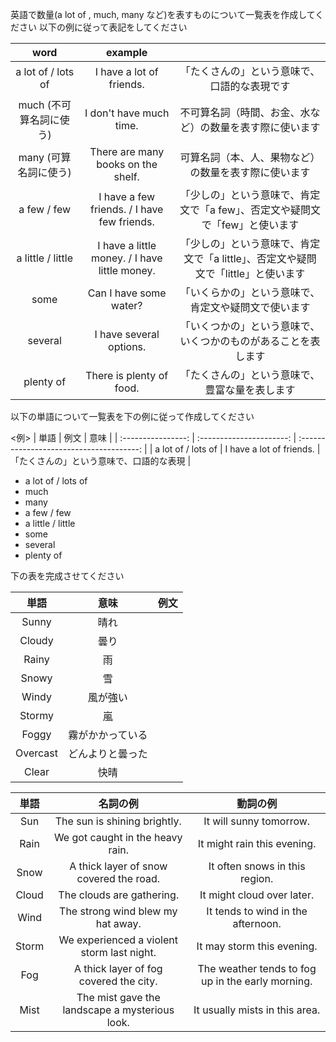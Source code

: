 英語で数量(a lot of , much, many など)を表すものについて一覧表を作成してください
以下の例に従って表記をしてください

|          word           |                    example                    |                                                                                    |
| :---------------------: | :-------------------------------------------: | :--------------------------------------------------------------------------------: |
|   a lot of / lots of    |           I have a lot of friends.            |                    「たくさんの」という意味で、口語的な表現です                    |
| much (不可算名詞に使う) |            I don't have much time.            |              不可算名詞（時間、お金、水など）の数量を表す際に使います              |
|  many (可算名詞に使う)  |      There are many books on the shelf.       |                可算名詞（本、人、果物など）の数量を表す際に使います                |
|       a few / few       |  I have a few friends. / I have few friends.  |    「少しの」という意味で、肯定文で「a few」、否定文や疑問文で「few」と使います    |
|    a little / little    | I have a little money. / I have little money. | 「少しの」という意味で、肯定文で「a little」、否定文や疑問文で「little」と使います |
|          some           |            Can I have some water?             |                「いくらかの」という意味で、肯定文や疑問文で使います                |
|         several         |            I have several options.            |           「いくつかの」という意味で、いくつかのものがあることを表します           |
|        plenty of        |           There is plenty of food.            |                   「たくさんの」という意味で、豊富な量を表します                   |



以下の単語について一覧表を下の例に従って作成してください

<例>
|        単語        |           例文           |                   意味                   |
| :----------------: | :----------------------: | :--------------------------------------: |
| a lot of / lots of | I have a lot of friends. | 「たくさんの」という意味で、口語的な表現 |

- a lot of / lots of
- much
- many
- a few / few
- a little / little
- some
- several
- plenty of 

下の表を完成させてください

|   単語   |       意味       | 例文  |
| :------: | :--------------: | :---: |
|  Sunny   |       晴れ       |
|  Cloudy  |       曇り       |
|  Rainy   |        雨        |
|  Snowy   |        雪        |
|  Windy   |     風が強い     |
|  Stormy  |        嵐        |
|  Foggy   | 霧がかかっている |
| Overcast | どんよりと曇った |
|  Clear   |       快晴       |

| 単語  |                    名詞の例                    |                     動詞の例                      |
| :---: | :--------------------------------------------: | :-----------------------------------------------: |
|  Sun  |          The sun is shining brightly.          |              It will sunny tomorrow.              |
| Rain  |        We got caught in the heavy rain.        |            It might rain this evening.            |
| Snow  |    A thick layer of snow covered the road.     |          It often snows in this region.           |
| Cloud |           The clouds are gathering.            |            It might cloud over later.             |
| Wind  |       The strong wind blew my hat away.        |        It tends to wind in the afternoon.         |
| Storm |   We experienced a violent storm last night.   |            It may storm this evening.             |
|  Fog  |     A thick layer of fog covered the city.     | The weather tends to fog up in the early morning. |
| Mist  | The mist gave the landscape a mysterious look. |          It usually mists in this area.           |